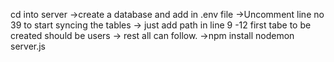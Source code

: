 cd into server
->create a database and add in .env file
->Uncomment line no 39 to start syncing the tables ->
just add path in line 9 -12
first tabe to be created should be users -> rest all can follow.
->npm install
nodemon server.js
